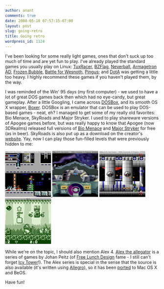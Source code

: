 ```yaml
---
author: anant
comments: true
date: 2008-05-10 07:57:15-07:00
layout: post
slug: going-retro
title: Going retro
wordpress_id: 1124
---
```


I've been looking for some really light games, ones that don't suck up too much of time and are yet fun to play. I've already played the standard games you usually play on Linux: [TuxRacer](http://replay.waybackmachine.org/20080603015642/http://tuxracer.sourceforge.net/), [BZFlag](http://replay.waybackmachine.org/20080603015642/http://bzflag.org/), [Neverball](http://replay.waybackmachine.org/20080603015642/http://icculus.org/neverball/), [Armagetron AD](http://replay.waybackmachine.org/20080603015642/http://www.armagetronad.net/), [Frozen Bubble](http://replay.waybackmachine.org/20080603015642/http://www.frozen-bubble.org/), [Battle for Wesnoth,](http://replay.waybackmachine.org/20080603015642/http://www.wesnoth.org/) [Pingus](http://replay.waybackmachine.org/20080603015642/http://pingus.seul.org/); and [DotA](http://replay.waybackmachine.org/20080603015642/http://en.wikipedia.org/wiki/Defense_of_the_Ancients) was getting a little too heavy. I highly recommend these games if you haven't played them, by the way.

I was reminded of the Win' 95 days (my first computer) - we used to have a lot of great DOS games back then which had no eye-candy, but great gameplay. After a little Googling, I came across [DOSBox](http://replay.waybackmachine.org/20080603015642/http://www.dosbox.com/), and its smooth OS X wrapper, [Boxer](http://replay.waybackmachine.org/20080603015642/http://boxer.washboardabs.net/). DOSBox is an emulator that can be used to play DOS-based games - neat, eh? I managed to get some of my really old favorites: Bio Menace, SkyRoads and Major Stryker. I used to play shareware versions of Apogee games before, but was really happy to know that Apogee (now 3DRealms) released full versions of [Bio Menace](http://replay.waybackmachine.org/20080603015642/http://www.3drealms.com/menace/) and [Major Stryker](http://replay.waybackmachine.org/20080603015642/http://www.3drealms.com/stryker/) for free (as in beer). SkyRoads is also put up as a download on the creator's [website](http://replay.waybackmachine.org/20080603015642/http://www.bluemoon.ee/history/skyroads/). Yay, now I can play those fun-filled levels that were previously hidden to me:

[![Bio Menace running in DOSBox](/images/2008/bmenace-150x150.png) ](/images/2008/bmenace.png)[![SkyRoads on DOSBox](/images/2008/skyroads-150x150.png)](/images/2008/skyroads.png) [![Major Stryker on DOSBox](/images/2008/stryker-150x150.png) ](/images/2008/stryker.png)[![Alex 4](/images/2008/alex4-150x150.png)](/images/2008/alex4.png)

While we're on the topic, I should also mention Alex 4. [Alex the allegator](http://replay.waybackmachine.org/20080603015642/http://allegator.sourceforge.net/) is a series of games by Johan Peitz (of [Free Lunch Design](http://replay.waybackmachine.org/20080603015642/http://www.freelunchdesign.com/) fame - I still can't forget [Icy Tower](http://replay.waybackmachine.org/20080603015642/http://www.freelunchdesign.com/games.php?id=6)!). The Alex series is special in the sense that the source is also available (it's written using [Allegro](http://replay.waybackmachine.org/20080603015642/http://www.talula.demon.co.uk/allegro/)), so it has been [ported](http://replay.waybackmachine.org/20080603015642/http://sourceforge.net/project/showfiles.php?group_id=71135&package_id=71358) to Mac OS X and BeOS.

Have fun!
